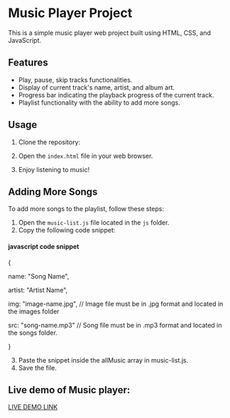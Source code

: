 # Music Player Project

This is a simple music player web project built using HTML, CSS, and JavaScript.

## Features

- Play, pause, skip tracks functionalities.
- Display of current track's name, artist, and album art.
- Progress bar indicating the playback progress of the current track.
- Playlist functionality with the ability to add more songs.

## Usage

1. Clone the repository:

2. Open the `index.html` file in your web browser.

3. Enjoy listening to music!

## Adding More Songs

To add more songs to the playlist, follow these steps:

1. Open the `music-list.js` file located in the `js` folder.
2. Copy the following code snippet:

#### javascript code snippet
{

  name: "Song Name",
  
  artist: "Artist Name",
  
  img: "image-name.jpg", // Image file must be in .jpg format and located in the images folder
  
  src: "song-name.mp3"   // Song file must be in .mp3 format and located in the songs folder.
  
}

3. Paste the snippet inside the allMusic array in music-list.js.
4. Save the file.

## Live demo of Music player:

<a href="https://harshitha-p2004.github.io/Music-Player/" target="_blanck">LIVE DEMO LINK</a>
